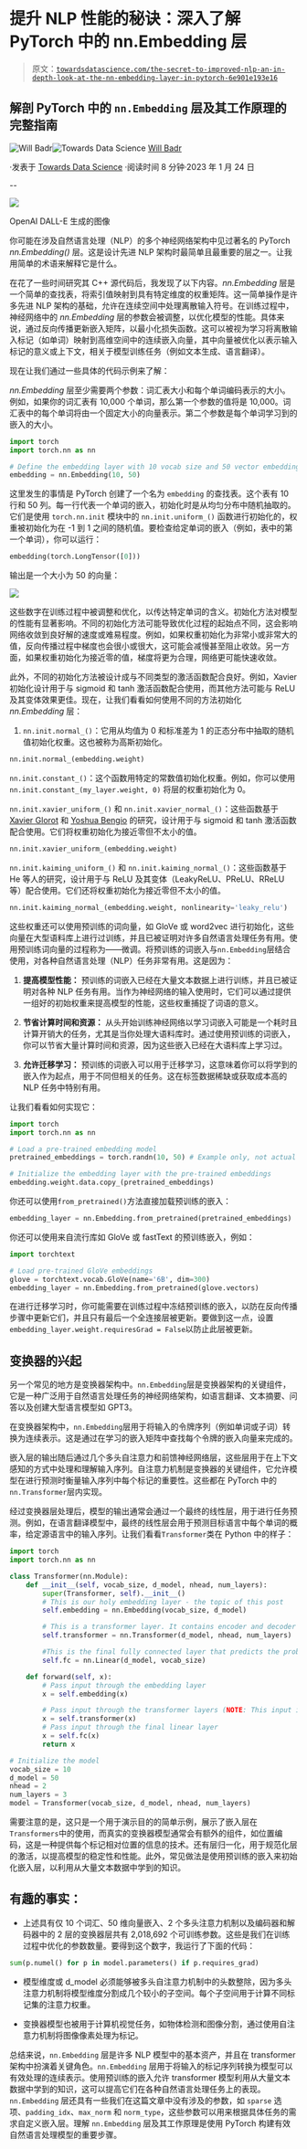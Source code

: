 # 提升 NLP 性能的秘诀：深入了解 PyTorch 中的 nn.Embedding 层

> 原文：[`towardsdatascience.com/the-secret-to-improved-nlp-an-in-depth-look-at-the-nn-embedding-layer-in-pytorch-6e901e193e16`](https://towardsdatascience.com/the-secret-to-improved-nlp-an-in-depth-look-at-the-nn-embedding-layer-in-pytorch-6e901e193e16)

## 解剖 PyTorch 中的 `nn.Embedding` 层及其工作原理的完整指南

[](https://medium.com/@will.badr?source=post_page-----6e901e193e16--------------------------------)![Will Badr](https://medium.com/@will.badr?source=post_page-----6e901e193e16--------------------------------)[](https://towardsdatascience.com/?source=post_page-----6e901e193e16--------------------------------)![Towards Data Science](https://towardsdatascience.com/?source=post_page-----6e901e193e16--------------------------------) [Will Badr](https://medium.com/@will.badr?source=post_page-----6e901e193e16--------------------------------)

·发表于 [Towards Data Science](https://towardsdatascience.com/?source=post_page-----6e901e193e16--------------------------------) ·阅读时间 8 分钟·2023 年 1 月 24 日

--

![](img/78883177665ed8578c3715ef39211129.png)

OpenAI DALL-E 生成的图像

你可能在涉及自然语言处理（NLP）的多个神经网络架构中见过著名的 PyTorch *nn.Embedding()* 层。这是设计先进 NLP 架构时最简单且最重要的层之一。让我用简单的术语来解释它是什么。

在花了一些时间研究其 C++ 源代码后，我发现了以下内容。*nn.Embedding* 层是一个简单的查找表，将索引值映射到具有特定维度的权重矩阵。这一简单操作是许多先进 NLP 架构的基础，允许在连续空间中处理离散输入符号。在训练过程中，神经网络中的 *nn.Embedding* 层的参数会被调整，以优化模型的性能。具体来说，通过反向传播更新嵌入矩阵，以最小化损失函数。这可以被视为学习将离散输入标记（如单词）映射到高维空间中的连续嵌入向量，其中向量被优化以表示输入标记的意义或上下文，相关于模型训练任务（例如文本生成、语言翻译）。

现在让我们通过一些具体的代码示例来了解：

*nn.Embedding* 层至少需要两个参数：词汇表大小和每个单词编码表示的大小。例如，如果你的词汇表有 10,000 个单词，那么第一个参数的值将是 10,000。词汇表中的每个单词将由一个固定大小的向量表示。第二个参数是每个单词学习到的嵌入的大小。

```py
import torch
import torch.nn as nn

# Define the embedding layer with 10 vocab size and 50 vector embeddings.
embedding = nn.Embedding(10, 50)
```

这里发生的事情是 PyTorch 创建了一个名为 `embedding` 的查找表。这个表有 10 行和 50 列。每一行代表一个单词的嵌入，初始化时是从均匀分布中随机抽取的。它们是使用 `torch.nn.init` 模块中的 `nn.init.uniform_()` 函数进行初始化的，权重被初始化为在 -1 到 1 之间的随机值。要检查给定单词的嵌入（例如，表中的第一个单词），你可以运行：

```py
embedding(torch.LongTensor([0]))
```

输出是一个大小为 50 的向量：

![](img/a202b2c7cd8622681f8fdafe67a55e6c.png)

这些数字在训练过程中被调整和优化，以传达特定单词的含义。初始化方法对模型的性能有显著影响。不同的初始化方法可能导致优化过程的起始点不同，这会影响网络收敛到良好解的速度或难易程度。例如，如果权重初始化为非常小或非常大的值，反向传播过程中梯度也会很小或很大，这可能会减慢甚至阻止收敛。另一方面，如果权重初始化为接近零的值，梯度将更为合理，网络更可能快速收敛。

此外，不同的初始化方法被设计成与不同类型的激活函数配合良好。例如，Xavier 初始化设计用于与 sigmoid 和 tanh 激活函数配合使用，而其他方法可能与 ReLU 及其变体效果更佳。现在，让我们看看如何使用不同的方法初始化 *nn.Embedding* 层：

1.  `nn.init.normal_()`：它用从均值为 0 和标准差为 1 的正态分布中抽取的随机值初始化权重。这也被称为高斯初始化。

```py
nn.init.normal_(embedding.weight)
```

`nn.init.constant_()`：这个函数用特定的常数值初始化权重。例如，你可以使用 `nn.init.constant_(my_layer.weight, 0)` 将层的权重初始化为 0。

`nn.init.xavier_uniform_()` 和 `nn.init.xavier_normal_()`：这些函数基于 [Xavier Glorot](https://scholar.google.com/citations?user=_WnkXlkAAAAJ&hl=en) 和 [Yoshua Bengio](https://yoshuabengio.org/) 的研究，设计用于与 sigmoid 和 tanh 激活函数配合使用。它们将权重初始化为接近零但不太小的值。

```py
nn.init.xavier_uniform_(embedding.weight)
```

`nn.init.kaiming_uniform_()` 和 `nn.init.kaiming_normal_()`：这些函数基于 He 等人的研究，设计用于与 ReLU 及其变体（LeakyReLU、PReLU、RReLU 等）配合使用。它们还将权重初始化为接近零但不太小的值。

```py
nn.init.kaiming_normal_(embedding.weight, nonlinearity='leaky_relu')
```

这些权重还可以使用预训练的词向量，如 GloVe 或 word2vec 进行初始化，这些向量在大型语料库上进行过训练，并且已被证明对许多自然语言处理任务有用。使用预训练词向量的过程称为——微调。将预训练的词嵌入与`nn.Embedding`层结合使用，对各种自然语言处理（NLP）任务非常有用。这是因为：

1.  **提高模型性能：** 预训练的词嵌入已经在大量文本数据上进行训练，并且已被证明对各种 NLP 任务有用。当作为神经网络的输入使用时，它们可以通过提供一组好的初始权重来提高模型的性能，这些权重捕捉了词语的意义。

1.  **节省计算时间和资源：** 从头开始训练神经网络以学习词嵌入可能是一个耗时且计算开销大的任务，尤其是当你处理大语料库时。通过使用预训练的词嵌入，你可以节省大量计算时间和资源，因为这些嵌入已经在大语料库上学习过。

1.  **允许迁移学习：** 预训练的词嵌入可以用于迁移学习，这意味着你可以将学到的嵌入作为起点，用于不同但相关的任务。这在标签数据稀缺或获取成本高的 NLP 任务中特别有用。

让我们看看如何实现它：

```py
import torch
import torch.nn as nn

# Load a pre-trained embedding model
pretrained_embeddings = torch.randn(10, 50) # Example only, not actual pre-trained embeddings

# Initialize the embedding layer with the pre-trained embeddings
embedding.weight.data.copy_(pretrained_embeddings)
```

你还可以使用`from_pretrained()`方法直接加载预训练的嵌入：

```py
embedding_layer = nn.Embedding.from_pretrained(pretrained_embeddings)
```

你还可以使用来自流行库如 GloVe 或 fastText 的预训练嵌入，例如：

```py
import torchtext

# Load pre-trained GloVe embeddings
glove = torchtext.vocab.GloVe(name='6B', dim=300)
embedding_layer = nn.Embedding.from_pretrained(glove.vectors)
```

在进行迁移学习时，你可能需要在训练过程中冻结预训练的嵌入，以防在反向传播步骤中更新它们，并且只有最后一个全连接层被更新。要做到这一点，设置`embedding_layer.weight.requiresGrad = False`以防止此层被更新。

## 变换器的兴起

另一个常见的地方是变换器架构中。`nn.Embedding`层是变换器架构的关键组件，它是一种广泛用于自然语言处理任务的神经网络架构，如语言翻译、文本摘要、问答以及创建大型语言模型如 GPT3。

在变换器架构中，`nn.Embedding`层用于将输入的令牌序列（例如单词或子词）转换为连续表示。这是通过在学习的嵌入矩阵中查找每个令牌的嵌入向量来完成的。

嵌入层的输出随后通过几个多头自注意力和前馈神经网络层，这些层用于在上下文感知的方式中处理和理解输入序列。自注意力机制是变换器的关键组件，它允许模型在进行预测时衡量输入序列中每个标记的重要性。这些都在 PyTorch 中的`nn.Transformer`层内实现。

经过变换器层处理后，模型的输出通常会通过一个最终的线性层，用于进行任务预测。例如，在语言翻译模型中，最终的线性层会用于预测目标语言中每个单词的概率，给定源语言中的输入序列。让我们看看`Transformer`类在 Python 中的样子：

```py
import torch
import torch.nn as nn

class Transformer(nn.Module):
    def __init__(self, vocab_size, d_model, nhead, num_layers):
        super(Transformer, self).__init__()
        # This is our holy embedding layer - the topic of this post
        self.embedding = nn.Embedding(vocab_size, d_model)

        # This is a transformer layer. It contains encoder and decoder
        self.transformer = nn.Transformer(d_model, nhead, num_layers)

        #This is the final fully connected layer that predicts the probability of each word
        self.fc = nn.Linear(d_model, vocab_size)

    def forward(self, x):
        # Pass input through the embedding layer
        x = self.embedding(x)

        # Pass input through the transformer layers (NOTE: This input is usually concatenated with positional encoding. I left it out for simplicity)
        x = self.transformer(x)
        # Pass input through the final linear layer
        x = self.fc(x)
        return x

# Initialize the model
vocab_size = 10
d_model = 50
nhead = 2
num_layers = 3
model = Transformer(vocab_size, d_model, nhead, num_layers)
```

需要注意的是，这只是一个用于演示目的的简单示例，展示了嵌入层在`Transformers`中的使用，而真实的变换器模型通常会有额外的组件，如位置编码，这是一种提供每个标记相对位置的信息的技术。还有层归一化，用于规范化层的激活，以提高模型的稳定性和性能。此外，常见做法是使用预训练的嵌入来初始化嵌入层，以利用从大量文本数据中学到的知识。

## 有趣的事实：

+   上述具有仅 10 个词汇、50 维向量嵌入、2 个多头注意力机制以及编码器和解码器中的 2 层的变换器层共有 2,018,692 个可训练参数。这些是我们在训练过程中优化的参数数量。要得到这个数字，我运行了下面的代码：

```py
sum(p.numel() for p in model.parameters() if p.requires_grad)
```

+   模型维度或 d_model 必须能够被多头自注意力机制中的头数整除，因为多头注意力机制将模型维度分割成几个较小的子空间。每个子空间用于计算不同标记集的注意力权重。

+   变换器模型也被用于计算机视觉任务，如物体检测和图像分割，通过使用自注意力机制将图像像素处理为标记。

总结来说，`nn.Embedding` 层是许多 NLP 模型中的基本资产，并且在 transformer 架构中扮演着关键角色。`nn.Embedding` 层用于将输入的标记序列转换为模型可以有效处理的连续表示。使用预训练的嵌入允许 transformer 模型利用从大量文本数据中学到的知识，这可以提高它们在各种自然语言处理任务上的表现。`nn.Embedding` 层还具有一些我们在这篇文章中没有涉及的参数，如 `sparse` 选项、`padding_idx`、`max_norm` 和 `norm_type`，这些参数可以用来根据具体任务的需求自定义嵌入层。理解 `nn.Embedding` 层及其工作原理是使用 PyTorch 构建有效自然语言处理模型的重要步骤。
